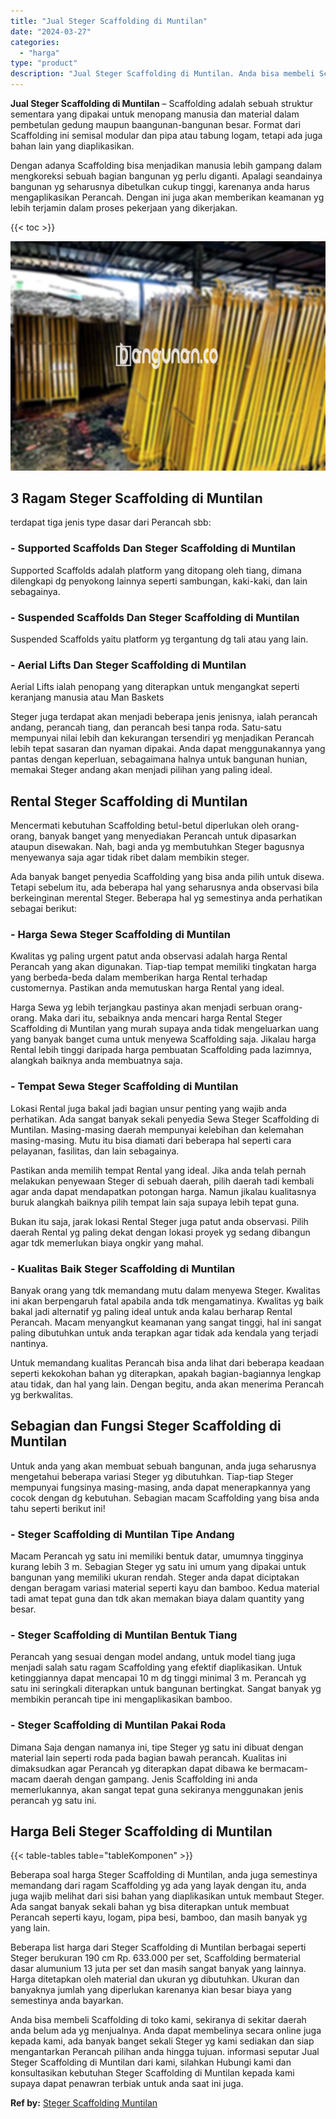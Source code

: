 ```yaml
---
title: "Jual Steger Scaffolding di Muntilan"
date: "2024-03-27"
categories: 
  - "harga"
type: "product"
description: "Jual Steger Scaffolding di Muntilan. Anda bisa membeli Scaffolding di toko kami, sekiranya di sekitar daerah anda belum ada yg menjualnya. Anda dapat membeli..."
---
```


**Jual Steger Scaffolding di Muntilan** – Scaffolding adalah sebuah struktur sementara yang dipakai untuk menopang manusia dan material dalam pembetulan gedung maupun baangunan-bangunan besar. Format dari Scaffolding ini semisal modular dan pipa atau tabung logam, tetapi ada juga bahan lain yang diaplikasikan.

Dengan adanya Scaffolding bisa menjadikan manusia lebih gampang dalam mengkoreksi sebuah bagian bangunan yg perlu diganti. Apalagi seandainya bangunan yg seharusnya dibetulkan cukup tinggi, karenanya anda harus mengaplikasikan Perancah. Dengan ini juga akan memberikan keamanan yg lebih terjamin dalam proses pekerjaan yang dikerjakan.

{{< toc >}}

![Jual Steger Scaffolding di Muntilan](/images/sewa-scaffolding-steger-11.png)

## 3 Ragam Steger Scaffolding di Muntilan

terdapat tiga jenis type dasar dari Perancah sbb:

### \- Supported Scaffolds Dan Steger Scaffolding di Muntilan

Supported Scaffolds adalah platform yang ditopang oleh tiang, dimana dilengkapi dg penyokong lainnya seperti sambungan, kaki-kaki, dan lain sebagainya.

### \- Suspended Scaffolds Dan Steger Scaffolding di Muntilan

Suspended Scaffolds yaitu platform yg tergantung dg tali atau yang lain.

### \- Aerial Lifts Dan Steger Scaffolding di Muntilan

Aerial Lifts ialah penopang yang diterapkan untuk mengangkat seperti keranjang manusia atau Man Baskets

Steger juga terdapat akan menjadi beberapa jenis jenisnya, ialah perancah andang, perancah tiang, dan perancah besi tanpa roda. Satu-satu mempunyai nilai lebih dan kekurangan tersendiri yg menjadikan Perancah lebih tepat sasaran dan nyaman dipakai. Anda dapat menggunakannya yang pantas dengan keperluan, sebagaimana halnya untuk bangunan hunian, memakai Steger andang akan menjadi pilihan yang paling ideal.

## Rental Steger Scaffolding di Muntilan

Mencermati kebutuhan Scaffolding betul-betul diperlukan oleh orang-orang, banyak banget yang menyediakan Perancah untuk dipasarkan ataupun disewakan. Nah, bagi anda yg membutuhkan Steger bagusnya menyewanya saja agar tidak ribet dalam membikin steger.

Ada banyak banget penyedia Scaffolding yang bisa anda pilih untuk disewa. Tetapi sebelum itu, ada beberapa hal yang seharusnya anda observasi bila berkeinginan merental Steger. Beberapa hal yg semestinya anda perhatikan sebagai berikut:

### \- Harga Sewa Steger Scaffolding di Muntilan

Kwalitas yg paling urgent patut anda observasi adalah harga Rental Perancah yang akan digunakan. Tiap-tiap tempat memiliki tingkatan harga yang berbeda-beda dalam memberikan harga Rental terhadap customernya. Pastikan anda memutuskan harga Rental yang ideal.

Harga Sewa yg lebih terjangkau pastinya akan menjadi serbuan orang-orang. Maka dari itu, sebaiknya anda mencari harga Rental Steger Scaffolding di Muntilan yang murah supaya anda tidak mengeluarkan uang yang banyak banget cuma untuk menyewa Scaffolding saja. Jikalau harga Rental lebih tinggi daripada harga pembuatan Scaffolding pada lazimnya, alangkah baiknya anda membuatnya saja.

### \- Tempat Sewa Steger Scaffolding di Muntilan

Lokasi Rental juga bakal jadi bagian unsur penting yang wajib anda perhatikan. Ada sangat banyak sekali penyedia Sewa Steger Scaffolding di Muntilan. Masing-masing daerah mempunyai kelebihan dan kelemahan masing-masing. Mutu itu bisa diamati dari beberapa hal seperti cara pelayanan, fasilitas, dan lain sebagainya.

Pastikan anda memilih tempat Rental yang ideal. Jika anda telah pernah melakukan penyewaan Steger di sebuah daerah, pilih daerah tadi kembali agar anda dapat mendapatkan potongan harga. Namun jikalau kualitasnya buruk alangkah baiknya pilih tempat lain saja supaya lebih tepat guna.

Bukan itu saja, jarak lokasi Rental Steger juga patut anda observasi. Pilih daerah Rental yg paling dekat dengan lokasi proyek yg sedang dibangun agar tdk memerlukan biaya ongkir yang mahal.

### \- Kualitas Baik Steger Scaffolding di Muntilan

Banyak orang yang tdk memandang mutu dalam menyewa Steger. Kwalitas ini akan berpengaruh fatal apabila anda tdk mengamatinya. Kwalitas yg baik bakal jadi alternatif yg paling ideal untuk anda kalau berharap Rental Perancah. Macam menyangkut keamanan yang sangat tinggi, hal ini sangat paling dibutuhkan untuk anda terapkan agar tidak ada kendala yang terjadi nantinya.

Untuk memandang kualitas Perancah bisa anda lihat dari beberapa keadaan seperti kekokohan bahan yg diterapkan, apakah bagian-bagiannya lengkap atau tidak, dan hal yang lain. Dengan begitu, anda akan menerima Perancah yg berkwalitas.

## Sebagian dan Fungsi Steger Scaffolding di Muntilan

Untuk anda yang akan membuat sebuah bangunan, anda juga seharusnya mengetahui beberapa variasi Steger yg dibutuhkan. Tiap-tiap Steger mempunyai fungsinya masing-masing, anda dapat menerapkannya yang cocok dengan dg kebutuhan. Sebagian macam Scaffolding yang bisa anda tahu seperti berikut ini!

### \- Steger Scaffolding di Muntilan Tipe Andang

Macam Perancah yg satu ini memiliki bentuk datar, umumnya tingginya kurang lebih 3 m. Sebagian Steger yg satu ini umum yang dipakai untuk bangunan yang memiliki ukuran rendah. Steger anda dapat diciptakan dengan beragam variasi material seperti kayu dan bamboo. Kedua material tadi amat tepat guna dan tdk akan memakan biaya dalam quantity yang besar.

### \- Steger Scaffolding di Muntilan Bentuk Tiang

Perancah yang sesuai dengan model andang, untuk model tiang juga menjadi salah satu ragam Scaffolding yang efektif diaplikasikan. Untuk ketinggiannya dapat mencapai 10 m dg tinggi minimal 3 m. Perancah yg satu ini seringkali diterapkan untuk bangunan bertingkat. Sangat banyak yg membikin perancah tipe ini mengaplikasikan bamboo.

### \- Steger Scaffolding di Muntilan Pakai Roda

Dimana Saja dengan namanya ini, tipe Steger yg satu ini dibuat dengan material lain seperti roda pada bagian bawah perancah. Kualitas ini dimaksudkan agar Perancah yg diterapkan dapat dibawa ke bermacam-macam daerah dengan gampang. Jenis Scaffolding ini anda memerlukannya, akan sangat tepat guna sekiranya menggunakan jenis perancah yg satu ini.

## Harga Beli Steger Scaffolding di Muntilan

{{< table-tables table="tableKomponen" >}}

Beberapa soal harga Steger Scaffolding di Muntilan, anda juga semestinya memandang dari ragam Scaffolding yg ada yang layak dengan itu, anda juga wajib melihat dari sisi bahan yang diaplikasikan untuk membaut Steger. Ada sangat banyak sekali bahan yg bisa diterapkan untuk membuat Perancah seperti kayu, logam, pipa besi, bamboo, dan masih banyak yg yang lain.

Beberapa list harga dari Steger Scaffolding di Muntilan berbagai seperti Steger berukuran 190 cm Rp. 633.000 per set, Scaffolding bermaterial dasar alumunium 13 juta per set dan masih sangat banyak yang lainnya. Harga ditetapkan oleh material dan ukuran yg dibutuhkan. Ukuran dan banyaknya jumlah yang diperlukan karenanya kian besar biaya yang semestinya anda bayarkan.

Anda bisa membeli Scaffolding di toko kami, sekiranya di sekitar daerah anda belum ada yg menjualnya. Anda dapat membelinya secara online juga kepada kami, ada banyak banget sekali Steger yg kami sediakan dan siap mengantarkan Perancah pilihan anda hingga tujuan. informasi seputar Jual Steger Scaffolding di Muntilan dari kami, silahkan Hubungi kami dan konsultasikan kebutuhan Steger Scaffolding di Muntilan kepada kami supaya dapat penawran terbiak untuk anda saat ini juga.

**Ref by:** [Steger Scaffolding Muntilan](https://id.wikipedia.org/wiki/Steger)
